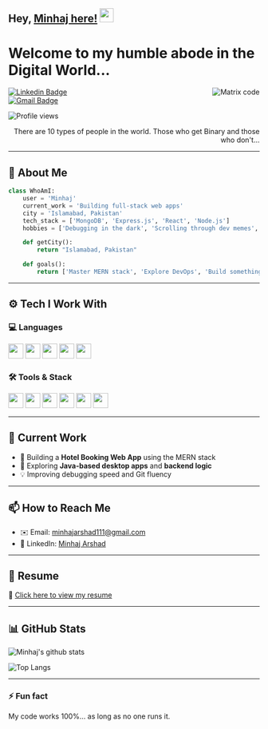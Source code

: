 
## Hey, [Minhaj here!](#) <img src="https://media.giphy.com/media/hvRJCLFzcasrR4ia7z/giphy.gif" width="28px" height="28px">

<h1>Welcome to my humble abode in the Digital World...</h1>

<img src='https://github.com/MarikIshtar007/MarikIshtar007/blob/master/images/matrix.gif' alt='Matrix code' align='right'/>

[![Linkedin Badge](https://img.shields.io/badge/-Minhaj-blue?style=flat-square&logo=Linkedin&logoColor=white&link=https://www.linkedin.com/in/minhaj-arshad-8aa522372/)](https://www.linkedin.com/in/minhaj-arshad-8aa522372/)  
[![Gmail Badge](https://img.shields.io/badge/-minhajarshad111@gmail.com-c14438?style=flat-square&logo=Gmail&logoColor=white&link=mailto:minhajarshad111@gmail.com)](mailto:minhajarshad111@gmail.com)

<p align="left"> <img src="https://komarev.com/ghpvc/?username=Minhajjj&label=Profile%20views&color=0e75b6&style=flat-square" alt="Profile views" /> </p>

<div style="text-align: right">There are 10 types of people in the world. Those who get Binary and those who don't...</div>

---

## 🧠 About Me

```python
class WhoAmI:
    user = 'Minhaj'
    current_work = 'Building full-stack web apps'
    city = 'Islamabad, Pakistan'
    tech_stack = ['MongoDB', 'Express.js', 'React', 'Node.js']
    hobbies = ['Debugging in the dark', 'Scrolling through dev memes', 'Building side projects at 2AM']

    def getCity():
        return "Islamabad, Pakistan"

    def goals():
        return ['Master MERN stack', 'Explore DevOps', 'Build something awesome']
```

---

## ⚙️ Tech I Work With

### 💻 Languages
<img src='https://cdn.jsdelivr.net/gh/devicons/devicon/icons/html5/html5-original.svg' width='30'/> 
<img src='https://cdn.jsdelivr.net/gh/devicons/devicon/icons/css3/css3-original.svg' width='30'/> 
<img src='https://cdn.jsdelivr.net/gh/devicons/devicon/icons/javascript/javascript-original.svg' width='30'/>
<img src='https://cdn.jsdelivr.net/gh/devicons/devicon/icons/java/java-original.svg' width='30'/>
<img src='https://cdn.jsdelivr.net/gh/devicons/devicon/icons/cplusplus/cplusplus-original.svg' width='30'/>

### 🛠️ Tools & Stack
<img src='https://cdn.jsdelivr.net/gh/devicons/devicon/icons/nodejs/nodejs-original.svg' width='30'/>
<img src='https://cdn.jsdelivr.net/gh/devicons/devicon/icons/react/react-original.svg' width='30'/>
<img src='https://cdn.jsdelivr.net/gh/devicons/devicon/icons/git/git-original.svg' width='30'/>
<img src='https://cdn.jsdelivr.net/gh/devicons/devicon/icons/mongodb/mongodb-original.svg' width='30'/>
<img src='https://cdn.jsdelivr.net/gh/devicons/devicon/icons/mysql/mysql-original.svg' width='30'/>
<img src='https://cdn.jsdelivr.net/gh/devicons/devicon/icons/express/express-original.svg' width='30'/>

---

## 🚀 Current Work

- 🏨 Building a **Hotel Booking Web App** using the MERN stack
- 🤖 Exploring **Java-based desktop apps** and **backend logic**
- 💡 Improving debugging speed and Git fluency

---

## 📫 How to Reach Me

- ✉️ Email: [minhajarshad111@gmail.com](mailto:minhajarshad111@gmail.com)  
- 💼 LinkedIn: [Minhaj Arshad](https://www.linkedin.com/in/minhaj-arshad-8aa522372/)  

---

## 📄 Resume

📎 [Click here to view my resume](https://github.com/Minhajjj/Minhajjj/blob/main/Minhaj_CV.pdf)

---

## 📊 GitHub Stats

![Minhaj's github stats](https://github-readme-stats.vercel.app/api?username=Minhajjj&show_icons=true&theme=default&hide=issues&count_private=true&custom_title=My%20GitHub%20Stats&line_height=24&hide_rank=false)

![Top Langs](https://github-readme-stats.vercel.app/api/top-langs/?username=Minhajjj&layout=compact&langs_count=6&hide=Jupyter%20Notebook,java,cpp,python&theme=default)

---

### ⚡ Fun fact  
My code works 100%... as long as no one runs it.

